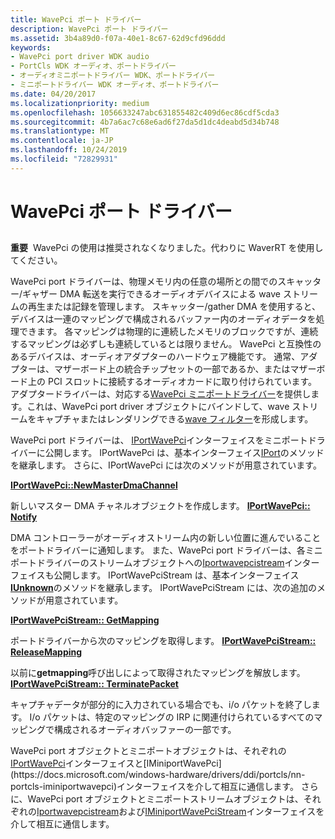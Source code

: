```yaml
---
title: WavePci ポート ドライバー
description: WavePci ポート ドライバー
ms.assetid: 3b4a89d0-f07a-40e1-8c67-62d9cfd96ddd
keywords:
- WavePci port driver WDK audio
- PortCls WDK オーディオ、ポートドライバー
- オーディオミニポートドライバー WDK、ポートドライバー
- ミニポートドライバー WDK オーディオ、ポートドライバー
ms.date: 04/20/2017
ms.localizationpriority: medium
ms.openlocfilehash: 1056633247abc631855482c409d6ec86cdf5cda3
ms.sourcegitcommit: 4b7a6ac7c68e6ad6f27da5d1dc4deabd5d34b748
ms.translationtype: MT
ms.contentlocale: ja-JP
ms.lasthandoff: 10/24/2019
ms.locfileid: "72829931"
---
```

# <a name="wavepci-port-driver"></a>WavePci ポート ドライバー


## <span id="wavepci_port_driver"></span><span id="WAVEPCI_PORT_DRIVER"></span>


**重要**  WavePci の使用は推奨されなくなりました。代わりに WaverRT を使用してください。

 

WavePci port ドライバーは、物理メモリ内の任意の場所との間でのスキャッター/ギャザー DMA 転送を実行できるオーディオデバイスによる wave ストリームの再生または記録を管理します。 スキャッター/gather DMA を使用すると、デバイスは一連のマッピングで構成されるバッファー内のオーディオデータを処理できます。 各マッピングは物理的に連続したメモリのブロックですが、連続するマッピングは必ずしも連続しているとは限りません。 WavePci と互換性のあるデバイスは、オーディオアダプターのハードウェア機能です。 通常、アダプターは、マザーボード上の統合チップセットの一部であるか、またはマザーボード上の PCI スロットに接続するオーディオカードに取り付けられています。 アダプタードライバーは、対応する[WavePci ミニポートドライバー](wavepci-miniport-driver.md)を提供します。これは、WavePci port driver オブジェクトにバインドして、wave ストリームをキャプチャまたはレンダリングできる[wave フィルター](wave-filters.md)を形成します。

WavePci port ドライバーは、 [IPortWavePci](https://docs.microsoft.com/previous-versions/windows/hardware/drivers/ff536905(v=vs.85))インターフェイスをミニポートドライバーに公開します。 IPortWavePci は、基本インターフェイス[IPort](https://docs.microsoft.com/windows-hardware/drivers/ddi/portcls/nn-portcls-iport)のメソッドを継承します。 さらに、IPortWavePci には次のメソッドが用意されています。

[**IPortWavePci::NewMasterDmaChannel**](https://docs.microsoft.com/windows-hardware/drivers/ddi/portcls/nf-portcls-iportwavepci-newmasterdmachannel)

新しいマスター DMA チャネルオブジェクトを作成します。
[**IPortWavePci:: Notify**](https://docs.microsoft.com/windows-hardware/drivers/ddi/portcls/nf-portcls-iportwavepci-notify)

DMA コントローラーがオーディオストリーム内の新しい位置に進んでいることをポートドライバーに通知します。
また、WavePci port ドライバーは、各ミニポートドライバーのストリームオブジェクトへの[Iportwavepcistream](https://docs.microsoft.com/windows-hardware/drivers/ddi/portcls/nn-portcls-iportwavepcistream)インターフェイスも公開します。 IPortWavePciStream は、基本インターフェイス[**IUnknown**](https://docs.microsoft.com/windows/desktop/api/unknwn/nn-unknwn-iunknown)のメソッドを継承します。 IPortWavePciStream には、次の追加のメソッドが用意されています。

[**IPortWavePciStream:: GetMapping**](https://docs.microsoft.com/windows-hardware/drivers/ddi/portcls/nf-portcls-iportwavepcistream-getmapping)

ポートドライバーから次のマッピングを取得します。
[**IPortWavePciStream:: ReleaseMapping**](https://docs.microsoft.com/windows-hardware/drivers/ddi/portcls/nf-portcls-iportwavepcistream-releasemapping)

以前に**getmapping**呼び出しによって取得されたマッピングを解放します。
[**IPortWavePciStream:: TerminatePacket**](https://docs.microsoft.com/windows-hardware/drivers/ddi/portcls/nf-portcls-iportwavepcistream-terminatepacket)

キャプチャデータが部分的に入力されている場合でも、i/o パケットを終了します。
I/o パケットは、特定のマッピングの IRP に関連付けられているすべてのマッピングで構成されるオーディオバッファーの一部です。

WavePci port オブジェクトとミニポートオブジェクトは、それぞれの[IPortWavePci](https://docs.microsoft.com/previous-versions/windows/hardware/drivers/ff536905(v=vs.85))インターフェイスと[IMiniportWavePci](https://docs.microsoft.com/windows-hardware/drivers/ddi/portcls/nn-portcls-iminiportwavepci)インターフェイスを介して相互に通信します。 さらに、WavePci port オブジェクトとミニポートストリームオブジェクトは、それぞれの[Iportwavepcistream](https://docs.microsoft.com/windows-hardware/drivers/ddi/portcls/nn-portcls-iportwavepcistream)および[IMiniportWavePciStream](https://docs.microsoft.com/windows-hardware/drivers/ddi/portcls/nn-portcls-iminiportwavepcistream)インターフェイスを介して相互に通信します。

 

 




